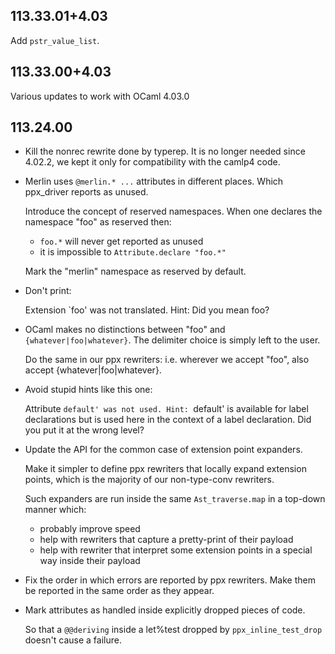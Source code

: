 ## 113.33.01+4.03

Add `pstr_value_list`.

## 113.33.00+4.03

Various updates to work with OCaml 4.03.0

## 113.24.00

- Kill the nonrec rewrite done by typerep. It is no longer needed since
  4.02.2, we kept it only for compatibility with the camlp4 code.

- Merlin uses `@merlin.* ...` attributes in different places. Which ppx\_driver
  reports as unused.

  Introduce the concept of reserved namespaces.
  When one declares the namespace "foo" as reserved then:
    - `foo.*` will never get reported as unused
    - it is impossible to `Attribute.declare "foo.*"`

  Mark the "merlin" namespace as reserved by default.

- Don't print:

    Extension `foo' was not translated.
    Hint: Did you mean foo?

- OCaml makes no distinctions between "foo" and
  `{whatever|foo|whatever}`. The delimiter choice is simply left to the
  user.

  Do the same in our ppx rewriters: i.e. wherever we accept "foo", also
  accept {whatever|foo|whatever}.

- Avoid stupid hints like this one:

    Attribute `default' was not used.
    Hint: `default' is available for label declarations but is used here
    in the context of a label declaration. Did you put it at the wrong
    level?

- Update the API for the common case of extension point expanders.

  Make it simpler to define ppx rewriters that locally expand extension
  points, which is the majority of our non-type-conv rewriters.

  Such expanders are run inside the same `Ast_traverse.map` in a
  top-down manner which:

  - probably improve speed
  - help with rewriters that capture a pretty-print of their payload
  - help with rewriter that interpret some extension points in a special
    way inside their payload

- Fix the order in which errors are reported by ppx rewriters.
  Make them be reported in the same order as they appear.

- Mark attributes as handled inside explicitly dropped pieces of code.

  So that a `@@deriving` inside a let%test dropped by
  `ppx_inline_test_drop` doesn't cause a failure.
